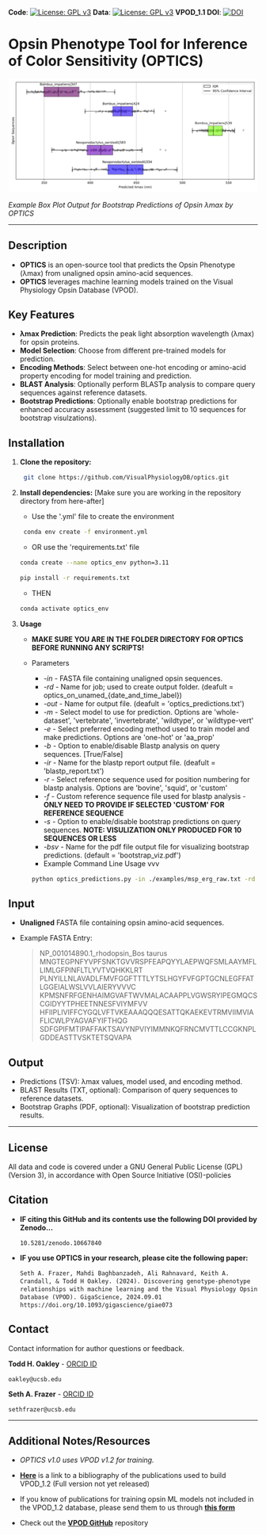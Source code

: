 **Code**: [![License: GPL v3](https://img.shields.io/badge/License-GPLv3-blue.svg)](https://www.gnu.org/licenses/gpl-3.0) **Data**: [![License: GPL v3](https://img.shields.io/badge/License-GPLv3-blue.svg)](https://www.gnu.org/licenses/gpl-3.0) **VPOD_1.1 DOI**: [![DOI](https://zenodo.org/badge/DOI/10.5281/zenodo.12213246.svg)](https://doi.org/10.5281/zenodo.12213246)


# Opsin Phenotype Tool for Inference of Color Sensitivity (OPTICS) 

![](https://github.com/VisualPhysiologyDB/optics/blob/main/examples/optics_on_msp_test_of_optics_2024-09-19_19-48-49/msp_bs_viz.svg?raw=true)

  _Example Box Plot Output for Bootstrap Predictions of Opsin λmax by OPTICS_

---
## Description

- **OPTICS** is an open-source tool that predicts the Opsin Phenotype (λmax) from unaligned opsin amino-acid sequences. 
- **OPTICS** leverages machine learning models trained on the Visual Physiology Opsin Database (VPOD).

## Key Features

- **λmax Prediction**: Predicts the peak light absorption wavelength (λmax) for opsin proteins.
- **Model Selection**: Choose from different pre-trained models for prediction.
- **Encoding Methods**: Select between one-hot encoding or amino-acid property encoding for model training and prediction.
- **BLAST Analysis**: Optionally perform BLASTp analysis to compare query sequences against reference datasets.
- **Bootstrap Predictions**: Optionally enable bootstrap predictions for enhanced accuracy assessment (suggested limit to 10 sequences for bootstrap visulzations).

## Installation

1. **Clone the repository:**
   ```bash
    git clone https://github.com/VisualPhysiologyDB/optics.git

2. **Install dependencies:** [Make sure you are working in the repository directory from here-after]
   - Use the '.yml' file to create the environment
     
   ```bash
    conda env create -f environment.yml
   ```
   - OR use the 'requirements.txt' file

   ```bash
   conda create --name optics_env python=3.11 
   ```
   ```bash
   pip install -r requirements.txt
   ```
   - THEN
     
   ```bash
   conda activate optics_env
   
4. **Usage**

    - **MAKE SURE YOU ARE IN THE FOLDER DIRECTORY FOR OPTICS BEFORE RUNNING ANY SCRIPTS!**
    - Parameters
      - -_in_ - FASTA file containing unaligned opsin sequences.
      - _-rd_ - Name for job; used to create output folder. (deafult = optics_on_unamed_{date_and_time_label})
      - _-out_ - Name for output file. (deafult = 'optics_predictions.txt')
      - _-m_ - Select model to use for prediction. Options are 'whole-dataset', 'vertebrate', 'invertebrate', 'wildtype', or 'wildtype-vert'
      - _-e_ - Select preferred encoding method used to train model and make predictions. Options are 'one-hot' or 'aa_prop'
      - _-b_ - Option to enable/disable Blastp analysis on query sequences. [True/False]
      - _-ir_ - Name for the blastp report output file. (deafult = 'blastp_report.txt')
      - _-r_ - Select reference sequence used for position numbering for blastp analysis. Options are 'bovine', 'squid', or 'custom'
      - _-f_ - Custom reference sequence file used for blastp analysis - **ONLY NEED TO PROVIDE IF SELECTED 'CUSTOM' FOR REFERENCE SEQUENCE**
      - _-s_ - Option to enable/disable bootstrap predictions on query sequences. **NOTE: VISULIZATION ONLY PRODUCED FOR 10 SEQUENCES OR LESS**
      - _-bsv_ - Name for the pdf file output file for visualizing bootstrap predictions. (default = 'bootstrap_viz.pdf')
      - Example Command Line Usage vvv

      ```bash
      python optics_predictions.py -in ./examples/msp_erg_raw.txt -rd msp_test_of_optics -out msp_predictions.tsv -m whole-dataset -e aa_prop -b True -ir msp_blastp_report.tsv -r squid -s True -bsv msp_bs_viz.pdf 

## Input

- **Unaligned** FASTA file containing opsin amino-acid sequences.
- Example FASTA Entry:

    >NP_001014890.1_rhodopsin_Bos taurus
    MNGTEGPNFYVPFSNKTGVVRSPFEAPQYYLAEPWQFSMLAAYMFLLIMLGFPINFLTLYVTVQHKKLRT 
    PLNYILLNLAVADLFMVFGGFTTTLYTSLHGYFVFGPTGCNLEGFFATLGGEIALWSLVVLAIERYVVVC 
    KPMSNFRFGENHAIMGVAFTWVMALACAAPPLVGWSRYIPEGMQCSCGIDYYTPHEETNNESFVIYMFVV 
    HFIIPLIVIFFCYGQLVFTVKEAAAQQQESATTQKAEKEVTRMVIIMVIAFLICWLPYAGVAFYIFTHQG 
    SDFGPIFMTIPAFFAKTSAVYNPVIYIMMNKQFRNCMVTTLCCGKNPLGDDEASTTVSKTETSQVAPA   
 
## Output

- Predictions (TSV): λmax values, model used, and encoding method.
- BLAST Results (TXT, optional): Comparison of query sequences to reference datasets.
- Bootstrap Graphs (PDF, optional): Visualization of bootstrap prediction results.

---
## License
All data and code is covered under a GNU General Public License (GPL)(Version 3), in accordance with Open Source Initiative (OSI)-policies

## Citation

- **IF citing this GitHub and its contents use the following DOI provided by Zenodo...**

      10.5281/zenodo.10667840
    
- **IF you use OPTICS in your research, please cite the following paper:**

      Seth A. Frazer, Mahdi Baghbanzadeh, Ali Rahnavard, Keith A. Crandall, & Todd H Oakley. (2024). Discovering genotype-phenotype relationships with machine learning and the Visual Physiology Opsin Database (VPOD). GigaScience, 2024.09.01 https://doi.org/10.1093/gigascience/giae073

## Contact
Contact information for author questions or feedback.

  **Todd H. Oakley** - [ORCID ID](https://orcid.org/0000-0002-4478-915X)
    
    oakley@ucsb.edu
    
**Seth A. Frazer** - [ORCID ID](https://orcid.org/0000-0002-3800-212X)

    sethfrazer@ucsb.edu
    
---
## Additional Notes/Resources

- *OPTICS v1.0 uses VPOD v1.2 for training.*

- **[Here](https://tinyurl.com/u7hn9adm)** is a link to a bibliography of the publications used to build VPOD_1.2 (Full version not yet released)
  
- If you know of publications for training opsin ML models not included in the VPOD_1.2 database, please send them to us through **[this form](https://tinyurl.com/29afaxyr)**
  
- Check out the **[VPOD GitHub](https://github.com/VisualPhysiologyDB/visual-physiology-opsin-db)** repository

